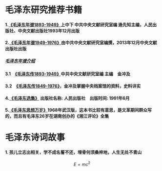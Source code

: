 毛泽东研究推荐书籍
==============
#### 1.[《毛泽东年谱1893-1949》](http://pan.baidu.com/s/1hqBuJBm)上中下 中共中央文献研究室编 逄先知主编，人民出版社、中央文献出版社1993年12月出版
#### 2.[《毛泽东年谱1949-1976》](https://pan.baidu.com/s/1hqIMrQG)由中共中央文献研究室编撰，2013年12月中央文献出版社出版
#####       [毛泽东年谱介绍](http://mzd.szhgh.com/xuexi/2015-01-05/73000.html)
####    3.1　[《毛泽东传1893-1949》](http://cpc.people.com.cn/GB/69112/70190/70192/70270/index.html)中共中央文献研究室编 主编　金冲及
####    3.2　[《毛泽东传1849-1976》](http://cpc.people.com.cn/GB/69112/70190/70192/70271/index.html)，金冲及掌握中央档案馆的资料，史料详实
####	4.[《毛泽东选集》](http://marxists.anu.edu.au/chinese/maozedong/) 出版社名称: 人民出版社　出版时间: 1991年6月
####	5.[《毛泽东思想万岁》](http://marxists.anu.edu.au/chinese/maozedong/1968/index.htm)1968年武汉版，这本书比较有意思，是文革期间群众写的，而且有毛泽东26岁在湖南创办的《湘江评论》全集


毛泽东诗词故事
===
#### 1. 孩儿立志出相关，学不成名誓不还，埋骨何须桑梓地，人生无处不青山
$$E=mc^2$$
